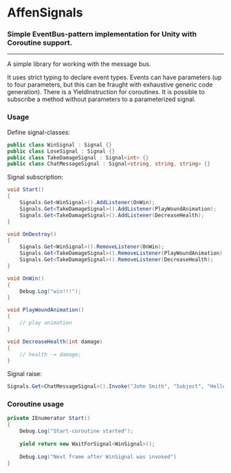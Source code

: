 # AffenSignals

### Simple EventBus-pattern implementation for Unity with Coroutine support.

---

A simple library for working with the message bus. 

It uses strict typing to declare event types.
Events can have parameters (up to four parameters, but this can be fraught with exhaustive generic code generation). 
There is a YieldInstruction for coroutines.
It is possible to subscribe a method without parameters to a parameterized signal.

### Usage

Define signal-classes:
```c#
public class WinSignal : Signal {}
public class LoseSignal : Signal {}
public class TakeDamageSignal : Signal<int> {}
public class ChatMessageSignal : Signal<string, string, string> {}
```

Signal subscription:
```c#
void Start()
{
    Signals.Get<WinSignal>().AddListener(OnWin);
    Signals.Get<TakeDamageSignal>().AddListener(PlayWoundAnimation);
    Signals.Get<TakeDamageSignal>().AddListener(DecreaseHealth);
}

void OnDestroy()
{
    Signals.Get<WinSignal>().RemoveListener(OnWin);
    Signals.Get<TakeDamageSignal>().RemoveListener(PlayWoundAnimation);
    Signals.Get<TakeDamageSignal>().RemoveListener(DecreaseHealth);
}

void OnWin()
{
    Debug.Log("win!!!");
}

void PlayWoundAnimation()
{
    // play animation
}

void DecreaseHealth(int damage)
{
    // health -= damage;
}
```

Signal raise:
```c#
Signals.Get<ChatMessageSignal>().Invoke("John Smith", "Subject", "Hello World!");
```

### Coroutine usage

```c#
private IEnumerator Start()
{
    Debug.Log("Start-coroutine started");
    
    yield return new WaitForSignal<WinSignal>();
    
    Debug.Log("Next frame after WinSignal was invoked")
}
```